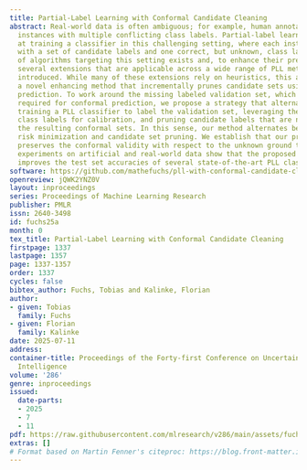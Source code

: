 ```yaml
---
title: Partial-Label Learning with Conformal Candidate Cleaning
abstract: Real-world data is often ambiguous; for example, human annotation produces
  instances with multiple conflicting class labels. Partial-label learning (PLL) aims
  at training a classifier in this challenging setting, where each instance is associated
  with a set of candidate labels and one correct, but unknown, class label. A multitude
  of algorithms targeting this setting exists and, to enhance their prediction quality,
  several extensions that are applicable across a wide range of PLL methods have been
  introduced. While many of these extensions rely on heuristics, this article proposes
  a novel enhancing method that incrementally prunes candidate sets using conformal
  prediction. To work around the missing labeled validation set, which is typically
  required for conformal prediction, we propose a strategy that alternates between
  training a PLL classifier to label the validation set, leveraging these predicted
  class labels for calibration, and pruning candidate labels that are not part of
  the resulting conformal sets. In this sense, our method alternates between empirical
  risk minimization and candidate set pruning. We establish that our pruning method
  preserves the conformal validity with respect to the unknown ground truth. Our extensive
  experiments on artificial and real-world data show that the proposed approach significantly
  improves the test set accuracies of several state-of-the-art PLL classifiers.
software: https://github.com/mathefuchs/pll-with-conformal-candidate-cleaning
openreview: jQWK2YNZ0V
layout: inproceedings
series: Proceedings of Machine Learning Research
publisher: PMLR
issn: 2640-3498
id: fuchs25a
month: 0
tex_title: Partial-Label Learning with Conformal Candidate Cleaning
firstpage: 1337
lastpage: 1357
page: 1337-1357
order: 1337
cycles: false
bibtex_author: Fuchs, Tobias and Kalinke, Florian
author:
- given: Tobias
  family: Fuchs
- given: Florian
  family: Kalinke
date: 2025-07-11
address:
container-title: Proceedings of the Forty-first Conference on Uncertainty in Artificial
  Intelligence
volume: '286'
genre: inproceedings
issued:
  date-parts:
  - 2025
  - 7
  - 11
pdf: https://raw.githubusercontent.com/mlresearch/v286/main/assets/fuchs25a/fuchs25a.pdf
extras: []
# Format based on Martin Fenner's citeproc: https://blog.front-matter.io/posts/citeproc-yaml-for-bibliographies/
---
```

